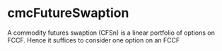 # cmcFutureSwaption
A commodity futures swaption (CFSn) is a linear portfolio of options on FCCF. Hence it suffices to consider one option on an FCCF
